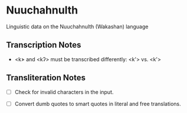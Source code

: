 # Nuuchahnulth

Linguistic data on the Nuuchahnulth (Wakashan) language

## Transcription Notes

* <k̓> and <kʔ> must be transcribed differently: <k'> vs. <k\'>

## Transliteration Notes

- [ ] Check for invalid characters in the input.

- [ ] Convert dumb quotes to smart quotes in literal and free translations.
